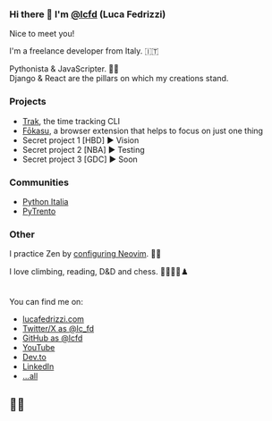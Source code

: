 ### Hi there 👋 I'm [@lcfd](https://x.com/lc_fd) (Luca Fedrizzi)
Nice to meet you!

I'm a freelance developer from Italy. 🇮🇹

Pythonista & JavaScripter. 🐍🍟<br>
Django & React are the pillars on which my creations stand.

### Projects

* [Trak](https://usetrak.com), the time tracking CLI
* [Fōkasu](https://fokasu.app/), a browser extension that helps to focus on just one thing
* Secret project 1 [HBD] ▶︎ Vision
* Secret project 2 [NBA] ▶︎ Testing
* Secret project 3 [GDC] ▶︎ Soon

### Communities

* [Python Italia](https://www.python.it/comunita/)
* [PyTrento](https://trento.python.it/)

### Other

I practice Zen by [configuring Neovim](https://github.com/lcfd/NaryaVim). 🧘‍♂️

I love climbing, reading, D&D and chess. 🧗📖🧙‍♂️♟️

<br>
You can find me on:

* [lucafedrizzi.com](https://lucafedrizzi.com/)
* [Twitter/X as @lc_fd](https://x.com/lc_fd)
* [GitHub as @lcfd](https://github.com/lcfd)
* [YouTube](https://www.youtube.com/@lcfd)
* [Dev.to](https://dev.to/lcfd)
* [LinkedIn](https://www.linkedin.com/in/luca-fedrizzi/)
* [...all](https://lucafedrizzi.com/links)

## 🐦‍🔥
